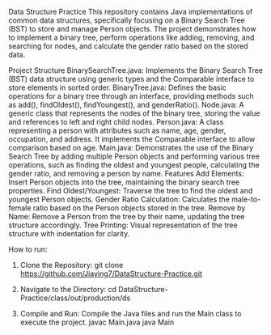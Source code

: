 Data Structure Practice
This repository contains Java implementations of common data structures, specifically focusing on a Binary Search Tree (BST) to store and manage Person objects. The project demonstrates how to implement a binary tree, perform operations like adding, removing, and searching for nodes, and calculate the gender ratio based on the stored data.

Project Structure
BinarySearchTree.java: Implements the Binary Search Tree (BST) data structure using generic types and the Comparable interface to store elements in sorted order.
BinaryTree.java: Defines the basic operations for a binary tree through an interface, providing methods such as add(), findOldest(), findYoungest(), and genderRatio().
Node.java: A generic class that represents the nodes of the binary tree, storing the value and references to left and right child nodes.
Person.java: A class representing a person with attributes such as name, age, gender, occupation, and address. It implements the Comparable interface to allow comparison based on age.
Main.java: Demonstrates the use of the Binary Search Tree by adding multiple Person objects and performing various tree operations, such as finding the oldest and youngest people, calculating the gender ratio, and removing a person by name.
Features
Add Elements: Insert Person objects into the tree, maintaining the binary search tree properties.
Find Oldest/Youngest: Traverse the tree to find the oldest and youngest Person objects.
Gender Ratio Calculation: Calculates the male-to-female ratio based on the Person objects stored in the tree.
Remove by Name: Remove a Person from the tree by their name, updating the tree structure accordingly.
Tree Printing: Visual representation of the tree structure with indentation for clarity.

How to run:
1. Clone the Repository: git clone https://github.com/Jiaying7/DataStructure-Practice.git

2. Navigate to the Directory: cd DataStructure-Practice/class/out/production/ds
3. Compile and Run: Compile the Java files and run the Main class to execute the project.
   javac Main.java
   java Main
